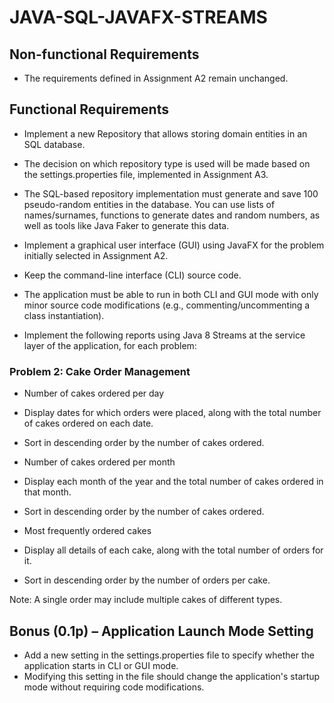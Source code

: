 # JAVA-SQL-JAVAFX-STREAMS

## Non-functional Requirements
- The requirements defined in Assignment A2 remain unchanged.

## Functional Requirements
- Implement a new Repository that allows storing domain entities in an SQL database.

- The decision on which repository type is used will be made based on the settings.properties file, implemented in Assignment A3.

- The SQL-based repository implementation must generate and save 100 pseudo-random entities in the database. You can use lists of names/surnames, functions to generate dates and random numbers, as well as tools like Java Faker to generate this data.

- Implement a graphical user interface (GUI) using JavaFX for the problem initially selected in Assignment A2.

- Keep the command-line interface (CLI) source code.

- The application must be able to run in both CLI and GUI mode with only minor source code modifications (e.g., commenting/uncommenting a class instantiation).

- Implement the following reports using Java 8 Streams at the service layer of the application, for each problem:
### Problem 2: Cake Order Management
  - Number of cakes ordered per day

  - Display dates for which orders were placed, along with the total number of cakes ordered on each date.
  - Sort in descending order by the number of cakes ordered.
  - Number of cakes ordered per month

  - Display each month of the year and the total number of cakes ordered in that month.
  - Sort in descending order by the number of cakes ordered.
  - Most frequently ordered cakes

  - Display all details of each cake, along with the total number of orders for it.
  - Sort in descending order by the number of orders per cake.
      
  Note: A single order may include multiple cakes of different types.

## Bonus (0.1p) – Application Launch Mode Setting
- Add a new setting in the settings.properties file to specify whether the application starts in CLI or GUI mode.
- Modifying this setting in the file should change the application's startup mode without requiring code modifications.
